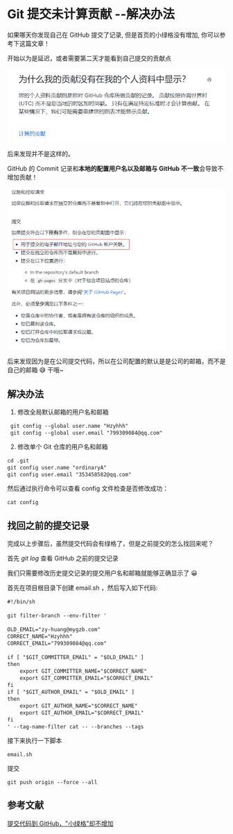 # Git 提交未计算贡献 --解决办法

如果哪天你发现自己在 GitHub 提交了记录, 但是首页的小绿格没有增加, 你可以参考下这篇文章！

开始以为是延迟，或者需要第二天才能看到自己提交的贡献点

![utc](image/utc.jpg)

后来发现并不是这样的。

GitHub 的 Commit 记录和**本地的配置用户名以及邮箱与 GitHub 不一致**会导致不增加贡献！

![ways](image/ways.jpg)

后来发现因为是在公司提交代码，所以在公司配置的默认是是公司的邮箱，而不是自己的邮箱 😅 干哦~

## 解决办法

1. 修改全局默认邮箱的用户名和邮箱

```
 git config --global user.name "Hzyhhh"
 git config --global user.email "799309084@qq.com"
```

2. 修改单个 Git 仓库的用户名和邮箱

```
cd .git
git config user.name "ordinaryA"
git config user.email "353458582@qq.com"
```

然后通过执行命令可以查看 config 文件检查是否修改成功：

```
cat config
```

## 找回之前的提交记录

完成以上步骤后，虽然提交代码会有绿格了，但是之前提交的怎么找回来呢？

首先 _git log_ 查看 GitHub 之前的提交记录

我们只需要修改历史提交记录的提交用户名和邮箱就能够正确显示了 😀

首先在项目根目录下创建 email.sh ，然后写入如下代码:

```
#!/bin/sh

git filter-branch --env-filter '

OLD_EMAIL="zy-huang@mygzb.com"
CORRECT_NAME="Hzyhhh"
CORRECT_EMAIL="799309084@qq.com"

if [ "$GIT_COMMITTER_EMAIL" = "$OLD_EMAIL" ]
then
    export GIT_COMMITTER_NAME="$CORRECT_NAME"
    export GIT_COMMITTER_EMAIL="$CORRECT_EMAIL"
fi
if [ "$GIT_AUTHOR_EMAIL" = "$OLD_EMAIL" ]
then
    export GIT_AUTHOR_NAME="$CORRECT_NAME"
    export GIT_AUTHOR_EMAIL="$CORRECT_EMAIL"
fi
' --tag-name-filter cat -- --branches --tags

```

接下来执行一下脚本

```
email.sh
```

提交

```
git push origin --force --all
```

## 参考文献

[提交代码到 GitHub，"小绿格"却不增加]("https://juejin.im/post/6844903987448283144")
